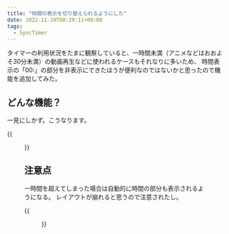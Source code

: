 ```yaml
---
title: "時間の表示を切り替えられるようにした"
date: 2022-11-18T00:29:11+09:00
tags:
  - SyncTimer
---
```


タイマーの利用状況をたまに観察していると、一時間未満（アニメなどはおおよそ30分未満）の動画再生などに使われるケースもそれなりに多いため、
時間表示の「00:」の部分を非表示にできたほうが便利なのではないかと思ったので機能を追加してみた。

<!--more-->

## どんな機能？

一見にしかず。こうなります。

{{<figure src="synctimer-show-hour-1.gif" width="50%">}}

## 注意点

一時間を超えてしまった場合は自動的に時間の部分も表示されるようになる。
レイアウトが崩れると思うので注意されたし。

{{<figure src="synctimer-show-hour-2.gif" width="50%">}}

